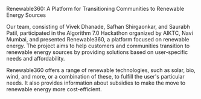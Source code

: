 Renewable360: A Platform for Transitioning Communities to Renewable Energy Sources

Our team, consisting of Vivek Dhanade, Safhan Shirgaonkar, and Saurabh Patil, participated in the Algorithm 7.0 Hackathon organized by AIKTC, Navi Mumbai, and presented Renewable360, a platform focused on renewable energy. The project aims to help customers and communities transition to renewable energy sources by providing solutions based on user-specific needs and affordability.

Renewable360 offers a range of renewable technologies, such as solar, bio, wind, and more, or a combination of these, to fulfill the user's particular needs. It also provides information about subsidies to make the move to renewable energy more cost-efficient.
